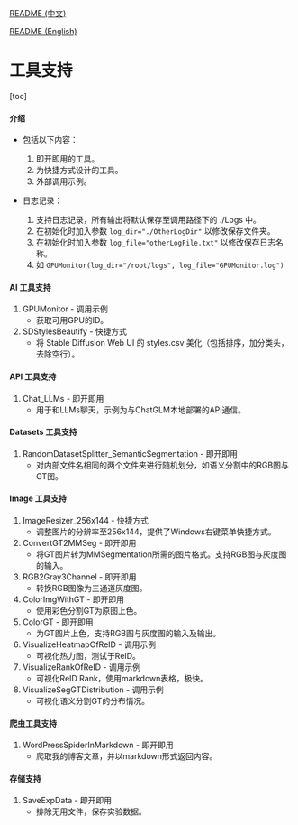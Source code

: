 [README (中文)](README.md)

[README (English)](README_EN.md)

# 工具支持

[toc]

#### 介绍

- 包括以下内容：

  1. 即开即用的工具。
  2. 为快捷方式设计的工具。
  3. 外部调用示例。
- 日志记录：

  1. 支持日志记录，所有输出将默认保存至调用路径下的 ./Logs 中。
  2. 在初始化时加入参数 `log_dir="./OtherLogDir"` 以修改保存文件夹。
  3. 在初始化时加入参数 `log_file="otherLogFile.txt"` 以修改保存日志名称。
  4. 如 `GPUMonitor(log_dir="/root/logs", log_file="GPUMonitor.log")`

#### AI 工具支持

1. GPUMonitor - 调用示例
   - 获取可用GPU的ID。
2. SDStylesBeautify - 快捷方式
   - 将 Stable Diffusion Web UI 的 styles.csv 美化（包括排序，加分类头，去除空行）。

#### API 工具支持

1. Chat_LLMs - 即开即用
   - 用于和LLMs聊天，示例为与ChatGLM本地部署的API通信。

#### Datasets 工具支持

1. RandomDatasetSplitter_SemanticSegmentation - 即开即用
   * 对内部文件名相同的两个文件夹进行随机划分，如语义分割中的RGB图与GT图。

#### Image 工具支持

1. ImageResizer_256x144 - 快捷方式
   - 调整图片的分辨率至256x144，提供了Windows右键菜单快捷方式。
2. ConvertGT2MMSeg - 即开即用
   * 将GT图片转为MMSegmentation所需的图片格式。支持RGB图与灰度图的输入。
3. RGB2Gray3Channel - 即开即用
   * 转换RGB图像为三通道灰度图。
4. ColorImgWithGT - 即开即用
   * 使用彩色分割GT为原图上色。
5. ColorGT - 即开即用
   * 为GT图片上色，支持RGB图与灰度图的输入及输出。
6. VisualizeHeatmapOfReID - 调用示例
   * 可视化热力图，测试于ReID。
7. VisualizeRankOfReID - 调用示例
   * 可视化ReID Rank，使用markdown表格，极快。
8. VisualizeSegGTDistribution - 调用示例
   * 可视化语义分割GT的分布情况。

#### 爬虫工具支持

1. WordPressSpiderInMarkdown - 即开即用
   * 爬取我的博客文章，并以markdown形式返回内容。

#### 存储支持

1. SaveExpData - 即开即用
   * 排除无用文件，保存实验数据。
